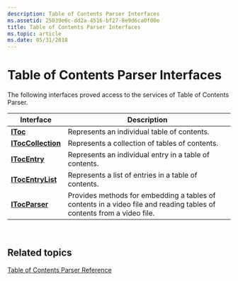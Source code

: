 ```yaml
---
description: Table of Contents Parser Interfaces
ms.assetid: 25039e6c-dd2a-4516-bf27-8e9d6ca0f00e
title: Table of Contents Parser Interfaces
ms.topic: article
ms.date: 05/31/2018
---
```


# Table of Contents Parser Interfaces

The following interfaces proved access to the services of Table of Contents Parser.



| Interface                                | Description                                                                                                           |
|------------------------------------------|-----------------------------------------------------------------------------------------------------------------------|
| [**IToc**](/windows/desktop/api/wmcodecdsp/nn-wmcodecdsp-itoc)                     | Represents an individual table of contents.                                                                           |
| [**ITocCollection**](/windows/desktop/api/wmcodecdsp/nn-wmcodecdsp-itoccollection) | Represents a collection of tables of contents.                                                                        |
| [**ITocEntry**](/windows/desktop/api/wmcodecdsp/nn-wmcodecdsp-itocentry)           | Represents an individual entry in a table of contents.                                                                |
| [**ITocEntryList**](/windows/desktop/api/wmcodecdsp/nn-wmcodecdsp-itocentrylist)   | Represents a list of entries in a table of contents.                                                                  |
| [**ITocParser**](/windows/desktop/api/wmcodecdsp/nn-wmcodecdsp-itocparser)         | Provides methods for embedding a tables of contents in a video file and reading tables of contents from a video file. |



 

## Related topics

<dl> <dt>

[Table of Contents Parser Reference](toc-parser-reference.md)
</dt> </dl>

 

 



